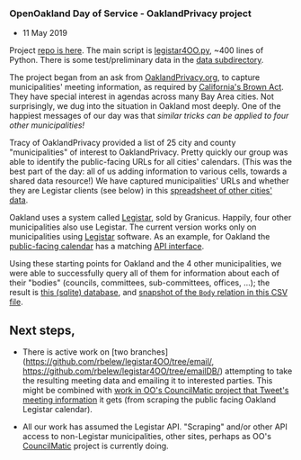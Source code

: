 ### OpenOakland Day of Service - OaklandPrivacy project

* 11 May 2019

Project [repo is here](https://github.com/rbelew/legistar4OO).  The
main script is
[legistar4OO.py](https://github.com/rbelew/legistar4OO/blob/master/src/legistar4OO.py),
~400 lines of Python.  There is some test/preliminary data in the
[data subdirectory](https://github.com/rbelew/legistar4OO/tree/master/data).

The project began from an ask from
[OaklandPrivacy.org](https://oaklandprivacy.org/), to capture
municipalities' meeting information, as required by
[California's Brown Act](https://en.wikipedia.org/wiki/Brown_Act).
They have special interest in agendas across many Bay Area cities.
Not surprisingly, we dug into the situation in Oakland most deeply.
One of the happiest messages of our day was that *similar tricks can
be applied to four other municipalities!*

Tracy of OaklandPrivacy provided a list of 25 city and county
"municipalities" of interest to OaklandPrivacy.  Pretty quickly our
group was able to identify the public-facing URLs for all cities'
calendars.  (This was the best part of the day:  all of us adding 
information to various cells, towards a shared data resource!)
We have captured municipalities' URLs and whether they are
Legistar clients (see below) in this
[spreadsheet of other cities' data](https://github.com/rbelew/legistar4OO/blob/master/data/otherCities.csv).

Oakland uses a system called
[Legistar](https://support.granicus.com/s/article/Legistar), sold by
Granicus.  Happily, four other municipalities also use Legistar.  The
current version works only on municipalities using
[Legistar](https://support.granicus.com/s/article/Legistar) software.
As an example, for Oakland the
[public-facing calendar](https://oakland.legistar.com/Calendar.aspx)
has a matching
[API interface](http://webapi.legistar.com/v1/oakland/Bodies).  

Using these starting points for Oakland and the 4 other
municipalities, we were able to successfully query all of them for
information about each of their "bodies" (councils, committees,
sub-committees, offices, ...); the result is
[this (sqlite) database](https://github.com/rbelew/legistar4OO/blob/master/data/legistar_cityBodies.db),
and
[snapshot of the `Body` relation in this CSV file](https://github.com/rbelew/legistar4OO/blob/master/data/bodies.csv).

## Next steps, 

* There is active work on
  [two branches](https://github.com/rbelew/legistar4OO/tree/email/,
  https://github.com/rbelew/legistar4OO/tree/emailDB/) attempting to
  take the resulting meeting data and emailing it to interested
  parties.  This might be combined with
  [work in OO's CouncilMatic project that Tweet's meeting information](https://github.com/openoakland/councilmatic/blob/develop/Tweeter.py)
  it gets (from scraping the public facing Oakland Legistar calendar).
  
* All our work has assumed the Legistar API.  "Scraping" and/or other
  API access to non-Legistar municipalities, other sites, perhaps as
  OO's [CouncilMatic](http://councilmatic.aws.openoakland.org/pc/)
  project is currently doing.

